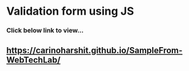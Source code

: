 # Validation form using JS
### Click below link to view...
## https://carinoharshit.github.io/SampleFrom-WebTechLab/
